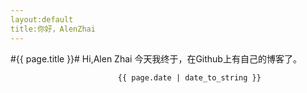 ```yaml
---
layout:default
title:你好，AlenZhai
---
```

#{{ page.title }}#
Hi,Alen Zhai
今天我终于，在Github上有自己的博客了。

                            {{ page.date | date_to_string }}
